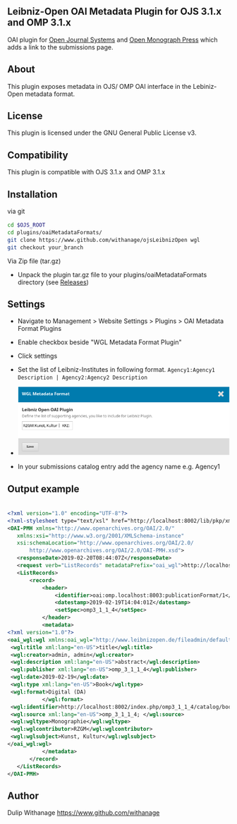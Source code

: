 
##  Leibniz-Open OAI Metadata Plugin for OJS 3.1.x and OMP 3.1.x

OAI plugin for [Open Journal Systems](https://github.com/pkp/ojs) and [Open Monograph Press](https://github.com/pkp/omp) which adds a link to the submissions page.

## About
This plugin exposes metadata in OJS/ OMP OAI interface in the Lebiniz-Open metadata format.


## License
This plugin is licensed under the GNU General Public License v3. 

## Compatibility
This plugin is compatible with OJS 3.1.x and OMP 3.1.x

## Installation

via git
 
```bash
cd $OJS_ROOT
cd plugins/oaiMetadataFormats/
git clone https://www.github.com/withanage/ojsLeibnizOpen wgl
git checkout your_branch 

```

Via Zip file (tar.gz)

  - Unpack the plugin tar.gz file to your plugins/oaiMetadataFormats directory
   (see [Releases](https://github.com/withanage/ojsLeibnizOpen/releases))
 
## Settings   
  - Navigate to Management > Website Settings > Plugins > OAI Metadata Format Plugins
  - Enable checkbox beside "WGL Metadata Format Plugin"
  - Click settings
  - Set the list of Leibniz-Institutes in following format.
   `Agency1:Agency1 Description | Agency2:Agency2 Description `
   
   - ![Settings](static/plugin_settings.png)
   
  - In your submissions catalog entry add the agency name  e.g. Agency1 
 
 ## Output example
 ```xml
 
<?xml version="1.0" encoding="UTF-8"?>
<?xml-stylesheet type="text/xsl" href="http://localhost:8002/lib/pkp/xml/oai2.xsl" ?>
<OAI-PMH xmlns="http://www.openarchives.org/OAI/2.0/"
	xmlns:xsi="http://www.w3.org/2001/XMLSchema-instance"
	xsi:schemaLocation="http://www.openarchives.org/OAI/2.0/
		http://www.openarchives.org/OAI/2.0/OAI-PMH.xsd">
	<responseDate>2019-02-20T08:44:07Z</responseDate>
	<request verb="ListRecords" metadataPrefix="oai_wgl">http://localhost:8002/index.php/omp3_1_1_4/oai</request>
	<ListRecords>
		<record>
			<header>
				<identifier>oai:omp.localhost:8003:publicationFormat/1</identifier>
				<datestamp>2019-02-19T14:04:01Z</datestamp>
				<setSpec>omp3_1_1_4</setSpec>
			</header>
			<metadata>
<?xml version="1.0"?>
<oai_wgl:wgl xmlns:oai_wgl="http://www.leibnizopen.de/fileadmin/default/documents/oai_wgl" xmlns:wgl="http://www.leibnizopen.de/fileadmin/default/documents/wgl_dc" xmlns:xsi="http://www.w3.org/2001/XMLSchema-instance" xsi:schemaLocation="http://www.openarchives.org/OAI/2.0/oai_dc/ http://www.openarchives.org/OAI/2.0/oai_dc.xsd">
  <wgl:title xml:lang="en-US">title</wgl:title>
  <wgl:creator>admin, admin</wgl:creator>
  <wgl:description xml:lang="en-US">abstract</wgl:description>
  <wgl:publisher xml:lang="en-US">omp_3_1_1_4</wgl:publisher>
  <wgl:date>2019-02-19</wgl:date>
  <wgl:type xml:lang="en-US">Book</wgl:type>
  <wgl:format>Digital (DA)
			</wgl:format>
  <wgl:identifier>http://localhost:8002/index.php/omp3_1_1_4/catalog/book/1</wgl:identifier>
  <wgl:source xml:lang="en-US">omp_3_1_1_4; </wgl:source>
  <wgl:wgltype>Monographie</wgl:wgltype>
  <wgl:wglcontributor>RZGM</wgl:wglcontributor>
  <wgl:wglsubject>Kunst, Kultur</wgl:wglsubject>
</oai_wgl:wgl>
			</metadata>
		</record>
	</ListRecords>
</OAI-PMH>

 ``` 

## Author

Dulip Withanage https://www.github.com/withanage


